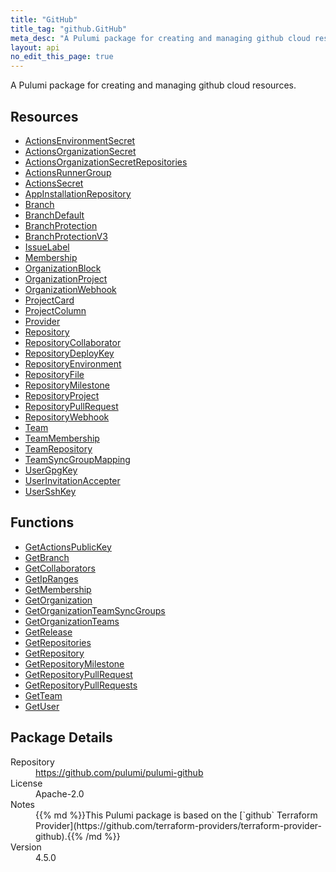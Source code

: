 ```yaml
---
title: "GitHub"
title_tag: "github.GitHub"
meta_desc: "A Pulumi package for creating and managing github cloud resources."
layout: api
no_edit_this_page: true
---
```


<!-- WARNING: this file was generated by Pulumi Docs Generator. -->
<!-- Do not edit by hand unless you're certain you know what you are doing! -->

A Pulumi package for creating and managing github cloud resources.

<h2 id="resources">Resources</h2>
<ul class="api">
    <li><a href="actionsenvironmentsecret" title="ActionsEnvironmentSecret"><span class="api-symbol api-symbol--resource"></span>ActionsEnvironmentSecret</a></li>
    <li><a href="actionsorganizationsecret" title="ActionsOrganizationSecret"><span class="api-symbol api-symbol--resource"></span>ActionsOrganizationSecret</a></li>
    <li><a href="actionsorganizationsecretrepositories" title="ActionsOrganizationSecretRepositories"><span class="api-symbol api-symbol--resource"></span>ActionsOrganizationSecretRepositories</a></li>
    <li><a href="actionsrunnergroup" title="ActionsRunnerGroup"><span class="api-symbol api-symbol--resource"></span>ActionsRunnerGroup</a></li>
    <li><a href="actionssecret" title="ActionsSecret"><span class="api-symbol api-symbol--resource"></span>ActionsSecret</a></li>
    <li><a href="appinstallationrepository" title="AppInstallationRepository"><span class="api-symbol api-symbol--resource"></span>AppInstallationRepository</a></li>
    <li><a href="branch" title="Branch"><span class="api-symbol api-symbol--resource"></span>Branch</a></li>
    <li><a href="branchdefault" title="BranchDefault"><span class="api-symbol api-symbol--resource"></span>BranchDefault</a></li>
    <li><a href="branchprotection" title="BranchProtection"><span class="api-symbol api-symbol--resource"></span>BranchProtection</a></li>
    <li><a href="branchprotectionv3" title="BranchProtectionV3"><span class="api-symbol api-symbol--resource"></span>BranchProtectionV3</a></li>
    <li><a href="issuelabel" title="IssueLabel"><span class="api-symbol api-symbol--resource"></span>IssueLabel</a></li>
    <li><a href="membership" title="Membership"><span class="api-symbol api-symbol--resource"></span>Membership</a></li>
    <li><a href="organizationblock" title="OrganizationBlock"><span class="api-symbol api-symbol--resource"></span>OrganizationBlock</a></li>
    <li><a href="organizationproject" title="OrganizationProject"><span class="api-symbol api-symbol--resource"></span>OrganizationProject</a></li>
    <li><a href="organizationwebhook" title="OrganizationWebhook"><span class="api-symbol api-symbol--resource"></span>OrganizationWebhook</a></li>
    <li><a href="projectcard" title="ProjectCard"><span class="api-symbol api-symbol--resource"></span>ProjectCard</a></li>
    <li><a href="projectcolumn" title="ProjectColumn"><span class="api-symbol api-symbol--resource"></span>ProjectColumn</a></li>
    <li><a href="provider" title="Provider"><span class="api-symbol api-symbol--resource"></span>Provider</a></li>
    <li><a href="repository" title="Repository"><span class="api-symbol api-symbol--resource"></span>Repository</a></li>
    <li><a href="repositorycollaborator" title="RepositoryCollaborator"><span class="api-symbol api-symbol--resource"></span>RepositoryCollaborator</a></li>
    <li><a href="repositorydeploykey" title="RepositoryDeployKey"><span class="api-symbol api-symbol--resource"></span>RepositoryDeployKey</a></li>
    <li><a href="repositoryenvironment" title="RepositoryEnvironment"><span class="api-symbol api-symbol--resource"></span>RepositoryEnvironment</a></li>
    <li><a href="repositoryfile" title="RepositoryFile"><span class="api-symbol api-symbol--resource"></span>RepositoryFile</a></li>
    <li><a href="repositorymilestone" title="RepositoryMilestone"><span class="api-symbol api-symbol--resource"></span>RepositoryMilestone</a></li>
    <li><a href="repositoryproject" title="RepositoryProject"><span class="api-symbol api-symbol--resource"></span>RepositoryProject</a></li>
    <li><a href="repositorypullrequest" title="RepositoryPullRequest"><span class="api-symbol api-symbol--resource"></span>RepositoryPullRequest</a></li>
    <li><a href="repositorywebhook" title="RepositoryWebhook"><span class="api-symbol api-symbol--resource"></span>RepositoryWebhook</a></li>
    <li><a href="team" title="Team"><span class="api-symbol api-symbol--resource"></span>Team</a></li>
    <li><a href="teammembership" title="TeamMembership"><span class="api-symbol api-symbol--resource"></span>TeamMembership</a></li>
    <li><a href="teamrepository" title="TeamRepository"><span class="api-symbol api-symbol--resource"></span>TeamRepository</a></li>
    <li><a href="teamsyncgroupmapping" title="TeamSyncGroupMapping"><span class="api-symbol api-symbol--resource"></span>TeamSyncGroupMapping</a></li>
    <li><a href="usergpgkey" title="UserGpgKey"><span class="api-symbol api-symbol--resource"></span>UserGpgKey</a></li>
    <li><a href="userinvitationaccepter" title="UserInvitationAccepter"><span class="api-symbol api-symbol--resource"></span>UserInvitationAccepter</a></li>
    <li><a href="usersshkey" title="UserSshKey"><span class="api-symbol api-symbol--resource"></span>UserSshKey</a></li>
</ul>

<h2 id="functions">Functions</h2>
<ul class="api">
    <li><a href="getactionspublickey" title="GetActionsPublicKey"><span class="api-symbol api-symbol--function"></span>GetActionsPublicKey</a></li>
    <li><a href="getbranch" title="GetBranch"><span class="api-symbol api-symbol--function"></span>GetBranch</a></li>
    <li><a href="getcollaborators" title="GetCollaborators"><span class="api-symbol api-symbol--function"></span>GetCollaborators</a></li>
    <li><a href="getipranges" title="GetIpRanges"><span class="api-symbol api-symbol--function"></span>GetIpRanges</a></li>
    <li><a href="getmembership" title="GetMembership"><span class="api-symbol api-symbol--function"></span>GetMembership</a></li>
    <li><a href="getorganization" title="GetOrganization"><span class="api-symbol api-symbol--function"></span>GetOrganization</a></li>
    <li><a href="getorganizationteamsyncgroups" title="GetOrganizationTeamSyncGroups"><span class="api-symbol api-symbol--function"></span>GetOrganizationTeamSyncGroups</a></li>
    <li><a href="getorganizationteams" title="GetOrganizationTeams"><span class="api-symbol api-symbol--function"></span>GetOrganizationTeams</a></li>
    <li><a href="getrelease" title="GetRelease"><span class="api-symbol api-symbol--function"></span>GetRelease</a></li>
    <li><a href="getrepositories" title="GetRepositories"><span class="api-symbol api-symbol--function"></span>GetRepositories</a></li>
    <li><a href="getrepository" title="GetRepository"><span class="api-symbol api-symbol--function"></span>GetRepository</a></li>
    <li><a href="getrepositorymilestone" title="GetRepositoryMilestone"><span class="api-symbol api-symbol--function"></span>GetRepositoryMilestone</a></li>
    <li><a href="getrepositorypullrequest" title="GetRepositoryPullRequest"><span class="api-symbol api-symbol--function"></span>GetRepositoryPullRequest</a></li>
    <li><a href="getrepositorypullrequests" title="GetRepositoryPullRequests"><span class="api-symbol api-symbol--function"></span>GetRepositoryPullRequests</a></li>
    <li><a href="getteam" title="GetTeam"><span class="api-symbol api-symbol--function"></span>GetTeam</a></li>
    <li><a href="getuser" title="GetUser"><span class="api-symbol api-symbol--function"></span>GetUser</a></li>
</ul>

<h2 id="package-details">Package Details</h2>
<dl class="package-details">
	<dt>Repository</dt>
	<dd><a href="https://github.com/pulumi/pulumi-github">https://github.com/pulumi/pulumi-github</a></dd>
	<dt>License</dt>
	<dd>Apache-2.0</dd>
	<dt>Notes</dt>
	<dd>{{% md %}}This Pulumi package is based on the [`github` Terraform Provider](https://github.com/terraform-providers/terraform-provider-github).{{% /md %}}</dd>
	<dt>Version</dt>
	<dd>4.5.0</dd>
</dl>

